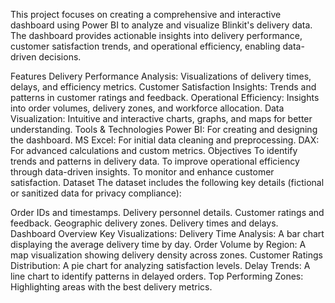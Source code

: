 This project focuses on creating a comprehensive and interactive dashboard using Power BI to analyze and visualize Blinkit's delivery data. The dashboard provides actionable insights into delivery performance, customer satisfaction trends, and operational efficiency, enabling data-driven decisions.

Features
Delivery Performance Analysis: Visualizations of delivery times, delays, and efficiency metrics.
Customer Satisfaction Insights: Trends and patterns in customer ratings and feedback.
Operational Efficiency: Insights into order volumes, delivery zones, and workforce allocation.
Data Visualization: Intuitive and interactive charts, graphs, and maps for better understanding.
Tools & Technologies
Power BI: For creating and designing the dashboard.
MS Excel: For initial data cleaning and preprocessing.
DAX: For advanced calculations and custom metrics.
Objectives
To identify trends and patterns in delivery data.
To improve operational efficiency through data-driven insights.
To monitor and enhance customer satisfaction.
Dataset
The dataset includes the following key details (fictional or sanitized data for privacy compliance):

Order IDs and timestamps.
Delivery personnel details.
Customer ratings and feedback.
Geographic delivery zones.
Delivery times and delays.
Dashboard Overview
Key Visualizations:
Delivery Time Analysis: A bar chart displaying the average delivery time by day.
Order Volume by Region: A map visualization showing delivery density across zones.
Customer Ratings Distribution: A pie chart for analyzing satisfaction levels.
Delay Trends: A line chart to identify patterns in delayed orders.
Top Performing Zones: Highlighting areas with the best delivery metrics.
